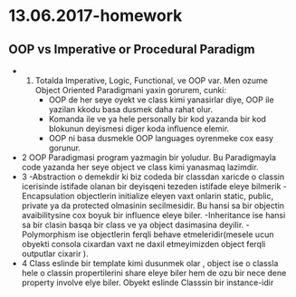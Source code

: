 # 13.06.2017-homework
## OOP vs Imperative or Procedural Paradigm
* 1. Totalda Imperative, Logic, Functional, ve OOP var. Men ozume Object Oriented Paradigmani yaxin gorurem, cunki:
      - OOP de her seye oyekt ve class kimi yanasirlar diye, OOP ile yazilan kkodu basa dusmek daha rahat olur.
      - Komanda ile ve ya hele personally bir kod yazanda bir kod blokunun deyismesi diger koda influence elemir.
      - OOP ni basa dusmekle OOP languages oyrenmeke cox easy gorunur.
* 2 OOP Paradigmasi program yazmagin bir yoludur. Bu Paradigmayla code yazanda her seye object ve class kimi yanasmaq lazimdir.
* 3 -Abstraction o demekdir ki biz codeda bir classdan xaricde o classin icerisinde istifade olanan bir deyisqeni tezeden istifade eleye bilmerik
    -Encapsulation objectlerin initialize eleyen vaxt onlarin static, public, private ya da protected olmasinin secilmesidir. Bu hansi sa bir objectin avaibilitysine cox boyuk bir influence eleye biler.
    -Inheritance ise hansi sa bir clasin basqa bir class ve ya object dasimasina deyilir.
    -Polymorphism ise objectlerin ferqli behave etmeleridir(mesele ucun obyekti consola cixardan vaxt ne daxil etmeyimizden object ferqli outputlar cixarir ).
* 4  Class eslinde bir template kimi dusunmek olar , object ise o classla hele o classin propertilerini share eleye biler hem de ozu bir nece dene property involve elye biler. Obyekt eslinde Classsin bir instance-idir
